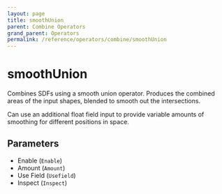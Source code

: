 ```yaml
---
layout: page
title: smoothUnion
parent: Combine Operators
grand_parent: Operators
permalink: /reference/operators/combine/smoothUnion
---
```


# smoothUnion

Combines SDFs using a smooth union operator.
Produces the combined areas of the input shapes, blended to smooth out the intersections.

Can use an additional float field input to provide variable amounts of smoothing for different positions in space.

## Parameters

* Enable (`Enable`)
* Amount (`Amount`)
* Use Field (`Usefield`)
* Inspect (`Inspect`)
